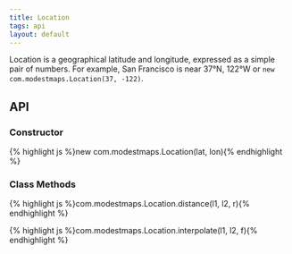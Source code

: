 ```yaml
---
title: Location
tags: api
layout: default
---
```


Location is a geographical latitude and longitude, expressed as a simple pair of
numbers. For example, San Francisco is near 37°N, 122°W or `new com.modestmaps.Location(37, -122)`.

## API

### Constructor

{% highlight js %}new com.modestmaps.Location(lat, lon){% endhighlight %}

### Class Methods

{% highlight js %}com.modestmaps.Location.distance(l1, l2, r){% endhighlight %}

{% highlight js %}com.modestmaps.Location.interpolate(l1, l2, f){% endhighlight %}
